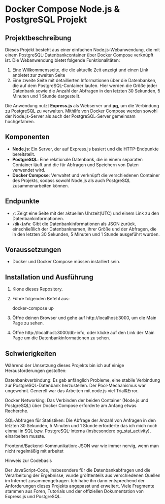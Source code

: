 # Docker Compose Node.js & PostgreSQL Projekt

## Projektbeschreibung

Dieses Projekt besteht aus einer einfachen Node.js-Webanwendung, die mit einem PostgreSQL-Datenbankcontainer über Docker Compose verknüpft ist. Die Webanwendung bietet folgende Funktionalitäten:
1. Eine Willkommensseite, die die aktuelle Zeit anzeigt und einen Link anbietet zur zweiten Seite
2. Eine zweite Seite mit detaillierten Informationen über die Datenbanken, die auf dem PostgreSQL-Container laufen. Hier werden die Größe jeder Datenbank sowie die Anzahl der Abfragen 
in den letzten 30 Sekunden, 5 Minuten und 1 Stunde dargestellt.

Die Anwendung nutzt **Express.js** als Webserver und **pg**, um die Verbindung zu PostgreSQL zu verwalten. 
Mithilfe von Docker Compose werden sowohl der Node.js-Server als auch der PostgreSQL-Server gemeinsam hochgefahren.

## Komponenten

- **Node.js**: Ein Server, der auf Express.js basiert und die HTTP-Endpunkte bereitstellt.
- **PostgreSQL**: Eine relationale Datenbank, die in einem separaten Container läuft und die für Abfragen und Speichern von Daten verwendet wird.
- **Docker Compose**: Verwaltet und verknüpft die verschiedenen Container des Projekts, sodass sowohl Node.js als auch PostgreSQL zusammenarbeiten können.

## Endpunkte

- **`/`**: Zeigt eine Seite mit der aktuellen Uhrzeit(UTC) und einem Link zu den Datenbankinformationen.
- **`/db-info`**: Gibt die Datenbankinformationen als JSON zurück, einschließlich der Datenbanknamen, ihrer Größe und der Abfragen, die in den letzten 30 Sekunden, 5 Minuten und 1 Stunde ausgeführt wurden.

## Voraussetzungen

- Docker und Docker Compose müssen installiert sein.

## Installation und Ausführung

1. Klone dieses Repository.
2. Führe folgenden Befehl aus:

   docker-compose up

3. Öffne deinen Browser und gehe auf http://localhost:3000, um die Main Page zu sehen.
4. Öffne http://localhost:3000/db-info, oder klicke auf den Link der Main Page um die Datenbankinformationen zu sehen.

## Schwierigkeiten

Während der Umsetzung dieses Projekts bin ich auf einige Herausforderungen gestoßen:

Datenbankverbindung: Es gab anfänglich Probleme, eine stabile Verbindung zur PostgreSQL-Datenbank herzustellen. 
Der Pool-Mechanismus war ungewohnt. Generell war das Arbeiten mit node.js viel Trial&Error.

Docker Networking: Das Verbinden der beiden Container (Node.js und PostgreSQL) über Docker Compose erforderte am Anfang etwas Recherche.

SQL-Abfragen für Statistiken: Die Abfrage der Anzahl von Anfragen in den letzten 30 Sekunden, 5 Minuten und 1 Stunde erforderte das ich mich noch einmal in SQL bzw. PostgreSQL-Interna (insbesondere pg_stat_activity), einarbeiten musste.

Frontend/Backend-Kommunikation: JSON war wie immer nervig, wenn man nicht regelmäßig mit arbeitet

Hinweis zur Codebasis

Der JavaScript-Code, insbesondere für die Datenbankabfragen und die Verarbeitung der Ergebnisse, wurde größtenteils aus verschiedenen Quellen im Internet zusammengetragen. Ich habe ihn dann entsprechend der Anforderungen dieses Projekts angepasst und erweitert. Viele Fragmente stammen aus Foren, Tutorials und der offiziellen Dokumentation von Express.js und PostgreSQL.
